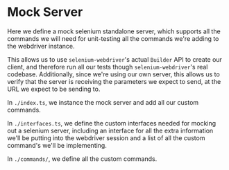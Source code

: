Mock Server
===========


Here we define a mock selenium standalone server, which supports all the commands we will need for
unit-testing all the commands we're adding to the webdriver instance.

This allows us to use `selenium-webdriver`'s actual `Builder` API to create our client, and
therefore run all our tests though `selenium-webdriver`'s real codebase.  Additionally, since we're
using our own server, this allows us to verify that the server is receiving the parameters we expect
to send, at the URL we expect to be sending to.

In `./index.ts`, we instance the mock server and add all our custom commands.


In `./interfaces.ts`, we define the custom interfaces needed for mocking out a selenium server,
including an interface for all the extra information we'll be putting into the webdriver session
and a list of all the custom command's we'll be implementing.

In `./commands/`, we define all the custom commands.
